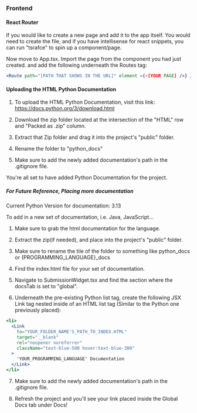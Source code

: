 ### Frontend

#### React Router

If you would like to create a new page and add it to the app itself. You would need to create the file, and if you have intellisense for react snippets, you can run "tsrafce" to spin up a component/page.

Now move to App.tsx. Import the page from the component you had just created. and add the following underneath the Routes tag:

```jsx
<Route path="[PATH THAT SHOWS IN THE URL]" element ={<[YOUR PAGE] />} />
```

#### Uploading the HTML Python Documentation

1. To upload the HTML Python Documentation, visit this link:
   https://docs.python.org/3/download.html

2. Download the zip folder located at the intersection of the
   "HTML" row and "Packed as .zip" column.

3. Extract that Zip folder and drag it into the project's "public" folder.

4. Rename the folder to "python_docs"

5. Make sure to add the newly added documentation's path in the .gitignore file.

You're all set to have added Python Documentation for the project.

##### For Future Reference, Placing more documentation

Current Python Version for documentation: 3.13

To add in a new set of documentation, i.e. Java, JavaScript...

1. Make sure to grab the html documentation for the language.

2. Extract the zip(if needed), and place into the project's "public" folder.

3. Make sure to rename the tile of the folder to something like python_docs
   or {PROGRAMMING_LANGUAGE}\_docs

4. Find the index.html file for your set of documentation.

5. Navigate to SubmissionWidget.tsx and find the section where the docsTab
   is set to "global".

6. Underneath the pre-existing Python list tag, create the following
   JSX Link tag nested inside of an HTML list tag (Similar to the Python one previously placed):

```jsx
<li>
  <Link
    to="YOUR_FOLDER_NAME'S_PATH_TO_INDEX.HTML"
    target="__blank"
    rel="noopener noreferrer"
    className="text-blue-500 hover:text-blue-300"
  >
    'YOUR_PROGRAMMING_LANGUAGE' Documentation
  </Link>
</li>
```

7. Make sure to add the newly added documentation's path in the .gitignore file.

8. Refresh the project and you'll see your link placed inside the Global Docs tab under Docs!